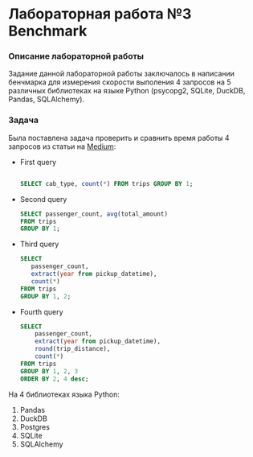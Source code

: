 # Лабораторная работа №3 Benchmark

### Описание лабораторной работы

Задание данной лабораторной работы заключалось в написании бенчмарка для измерения скорости выполения 4 запросов на 5 различных библиотеках на языке Python (psycopg2, SQLite, DuckDB, Pandas, SQLAlchemy).

### Задача

Была поставлена задача проверить и сравнить время работы 4 запросов из статьи на [Medium](https://medium.unum.cloud/pandas-cudf-modin-arrow-spark-and-a-billion-taxi-rides-f85973bfafd5):

* First query
  ```sql
  
  SELECT cab_type, count(*) FROM trips GROUP BY 1;
  
  ```
* Second query
  ```sql
  SELECT passenger_count, avg(total_amount) 
  FROM trips 
  GROUP BY 1;
  ```
* Third query
  ```sql
  SELECT
     passenger_count, 
     extract(year from pickup_datetime),
     count(*)
  FROM trips
  GROUP BY 1, 2;
  ```
* Fourth query
  ```sql
  SELECT
      passenger_count,
      extract(year from pickup_datetime),
      round(trip_distance),
      count(*)
  FROM trips
  GROUP BY 1, 2, 3
  ORDER BY 2, 4 desc;
  ```

На 4 библиотеках языка Python:
1. Pandas
2. DuckDB
3. Postgres
4. SQLite
5. SQLAlchemy
